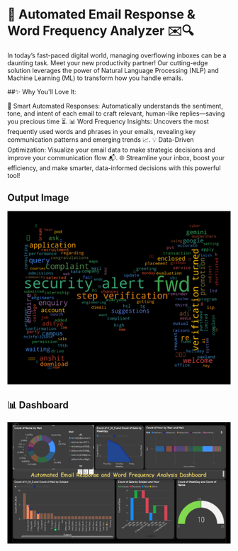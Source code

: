 # 🌟 Automated Email Response & Word Frequency Analyzer ✉️🔍

In today’s fast-paced digital world, managing overflowing inboxes can be a daunting task. Meet your new productivity partner! Our cutting-edge solution leverages the power of Natural Language Processing (NLP) and Machine Learning (ML) to transform how you handle emails.

##✨ Why You'll Love It:

🤖 Smart Automated Responses: Automatically understands the sentiment, tone, and intent of each email to craft relevant, human-like replies—saving you precious time ⏳.
📊 Word Frequency Insights: Uncovers the most frequently used words and phrases in your emails, revealing key communication patterns and emerging trends 📈.
💡 Data-Driven Optimization: Visualize your email data to make strategic decisions and improve your communication flow 📬.
🌐 Streamline your inbox, boost your efficiency, and make smarter, data-informed decisions with this powerful tool!

## Output Image

![image](https://github.com/anshitN/-Automated-Email-Response-and-Word-Frequency-Analyser-/blob/main/Word%20Frequency%20Image.png?raw=true)

## 📊 Dashboard

![Dashboard](https://github.com/anshitN/-Automated-Email-Response-and-Word-Frequency-Analyser-/blob/main/Dashboard.png?raw=true)
